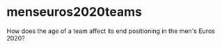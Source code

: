 # menseuros2020teams
How does the age of a team affect its end positioning in the men's Euros 2020?
